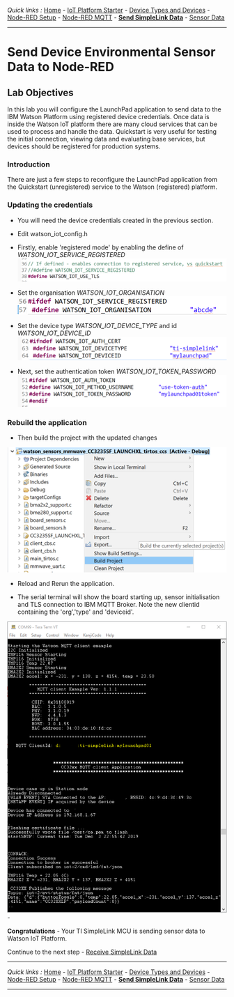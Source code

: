 *Quick links :*
[Home](/README.md) - [IoT Platform Starter](CREATEIOTP.md) - [Device Types and Devices](SIMPLELINKDEVICE.md) - [Node-RED Setup](NODERED.md) - [Node-RED MQTT](MQTTCONFIG.md) - [**Send SimpleLink Data**](SENDCC3235.md) - [Sensor Data](SIMPLELINKIOTDATA.md)
***

# Send Device Environmental Sensor Data to Node-RED

## Lab Objectives

In this lab you will configure the LaunchPad application to send data to the IBM Watson Platform using registered device credentials.  Once data is inside the Watson IoT platform there are many cloud services that can be used to process and handle the data.  Quickstart is very useful for testing the initial connection, viewing data and evaluating base services, but devices should be registered for production systems.

### Introduction

There are just a few steps to reconfigure the LaunchPad application from the Quickstart (unregistered) service to the Watson (registered) platform. 

### Updating the credentials

- You will need the device credentials created in the previous section.
- Edit watson_iot_config.h

- Firstly, enable 'registered mode' by enabling the define of *WATSON_IOT_SERVICE_REGISTERED*
![CCS Project - Enable Registered](/screenshots/CCS-registereduncomment.png)

- Set the organisation *WATSON_IOT_ORGANISATION*
![CCS Project - Set Org](/screenshots/CCS-registeredorg.png)

- Set the device type *WATSON_IOT_DEVICE_TYPE* and id *WATSON_IOT_DEVICE_ID*
![CCS Project - Set Type and Id](/screenshots/CCS-registeredtypedeviceid.png)

- Next, set the authentication token *WATSON_IOT_TOKEN_PASSWORD*
![CCS Project - Set Token](/screenshots/CCS-registeredtoken.png)

### Rebuild the application

- Then build the project with the updated changes

![CCS Project - Build](/screenshots/CCS-buildproject.png)

- Reload and Rerun the application.

- The serial terminal will show the board starting up, sensor initialisation and TLS connection to IBM MQTT Broker.  Note the new clientid containing the 'org','type' and 'deviceid'. 

![Terminal - Registered](/screenshots/TERM-registered.png)- 


<!--
- How to use Code Composer Studio

### Introduction

In just a few nodes, Node-RED can send the TI SimpleLink LaunchPad environmental sensor data from the edge over MQTT to Watson IoT Platform.  

### Step 1 - Code Composer Studio

- .
- Click on the Done button

### Step 2 - Configure the Watson IoT Credential

- .
- Click on the **Done** button

### Step 3 - Compile

-  .
- Click on the **Deploy** button

### Step 4 - Flash

- .
-->


**Congratulations** - Your TI SimpleLink MCU is sending sensor data to Watson IoT Platform.

Continue to the next step - [Receive SimpleLink Data](SIMPLELINKIOTDATA.md)

***
*Quick links :*
[Home](/README.md) - [IoT Platform Starter](CREATEIOTP.md) - [Device Types and Devices](SIMPLELINKDEVICE.md) - [Node-RED Setup](NODERED.md) - [Node-RED MQTT](MQTTCONFIG.md) - [**Send SimpleLink Data**](SENDCC3235.md) - [Sensor Data](SIMPLELINKIOTDATA.md)
***
